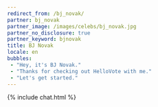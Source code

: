 ```yaml
---
redirect_from: /bj_novak/
partner: bj_novak
partner_image: /images/celebs/bj_novak.jpg
partner_no_disclosure: true
partner_keyword: bjnovak
title: BJ Novak
locale: en
bubbles:
 - "Hey, it's BJ Novak."
 - "Thanks for checking out HelloVote with me."
 - "Let's get started."
---
```

{% include chat.html %}

